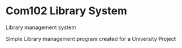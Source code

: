 # Com102 Library System
Library management system 

Simple Library management program created for a University Project 
